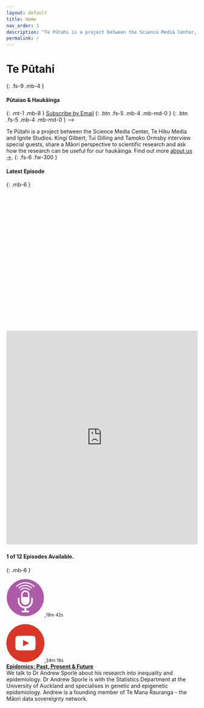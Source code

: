 ```yaml
---
layout: default
title: Home
nav_order: 1
description: "Te Pūtahi is a project between the Science Media Center, Te Hiku Media and Ignite Studios. Kingi Gilbert (Tainui, Te Arawa, Tokomaru), Tui Gilling (Te Whānau-ā-Apanui) and Tamoko Ormsby (Waikato-Maniapoto) interview experts, share a Māori perspective to scientific research and make it useful for our haukāinga."
permalink: /
---
```


# Te Pūtahi
{: .fs-9 .mb-4 }
#### Pūtaiao & Haukāinga
{: .mt-1 .mb-8 }
<a class="btn btn-primary fs-5 mt-2 mb-4 mb-md-0 mr-2" href="https://us1.list-manage.com/subscribe?u=25020fdbe28d918f27f369fa3&id=300405aa56" data-lity>Subscribe by Email</a> <!--> [<i class="fas fa-podcast"></i>](http://apple.com){: .btn .fs-5 .mb-4 .mb-md-0 }   [<i class="fab fa-spotify"></i>](http://apple.com){: .btn .fs-5 .mb-4 .mb-md-0 } -->

Te Pūtahi is a project between the Science Media Center, Te Hiku Media and Ignite Studios. Kingi Gilbert, Tui Gilling and Tamoko Ormsby interview special guests, share a Māori perspective to scientific research and ask how the research can be useful for our haukāinga. Find out more [about us →](/docs/about).
{: .fs-6 .fw-300 }
<br/>

#### <i class="fab fa-youtube"></i>  Latest Episode  
{: .mb-6 }
<iframe src="" style="padding:0px; margin:0px; border:0px;" width="100%" height="360" frameborder="0" allowfullscreen ></iframe>

<iframe src="https://tehiku.nz/embed/10995" width="100%" height="564" frameborder="0" allow="autoplay; fullscreen" allowfullscreen></iframe>

<br/>

#### <i class="fas fa-podcast"></i>  1 of 12 Episodes Available.  
{: .mb-6 }
<div class="wrapper">
  <div class="boxL">
    <a href="https://tehiku.nz/embed/10947" data-lity>
    <img class="play" src="https://raw.githubusercontent.com/fullakingi/just-the-docs/master/assets/images/btn-pod-1%401x.png">
    </a>
    <small>18m 42s</small>
    <br/><br/>
    <a href="https://tehiku.nz/embed/10949" data-lity>
    <img class="play" src="https://raw.githubusercontent.com/fullakingi/just-the-docs/master/assets/images/btn-vid-1%401x.png">
    </a>
    <small>34m 19s</small>
  </div>
  <div class="boxR">
    <strong><a href="/docs/episodes/episode01">Epidemics: Past, Present & Future</a></strong><br>We talk to Dr Andrew Sporle about his research into inequality and epidemiology. Dr Andrew Sporle is with the Statistics Department at the University of Auckland and specialises in genetic and epigenetic epidemiology. Andrew is a founding member of Te Mana Rauranga - the Māori data sovereignty network.

  </div>
</div>